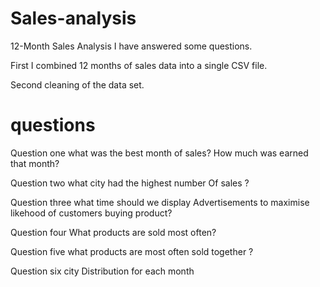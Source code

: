 # Sales-analysis

12-Month Sales Analysis I have answered some questions.

First I combined 12 months of sales data into a single CSV file.

Second cleaning of the data set.

# questions

Question one what was the best month of sales? How much was earned that month?

Question two what city had the highest number Of sales ?

Question three what time should we display Advertisements to maximise likehood of customers buying product?

Question four What products are sold most often?

Question five what products are most often sold together ?

Question six city Distribution for each month
